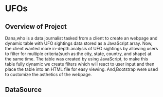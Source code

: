 # UFOs

## Overview of Project

Dana,who is a data journalist tasked from a client to create an webpage and dynamic table with UFO sightings data stored as a JavaScript array. Now, the client wanted more in-depth analysis of UFO sightings by allowing users to filter for multiple criteria(such as:the city, state, country, and shape) at the same time. The table was created by using JavaScript, to make this table fully dynamic we create filters which will react to user input and then place the table into an HTML file for easy viewing. And,Bootstrap were used to customize the asthetics of the webpage.

## DataSource

